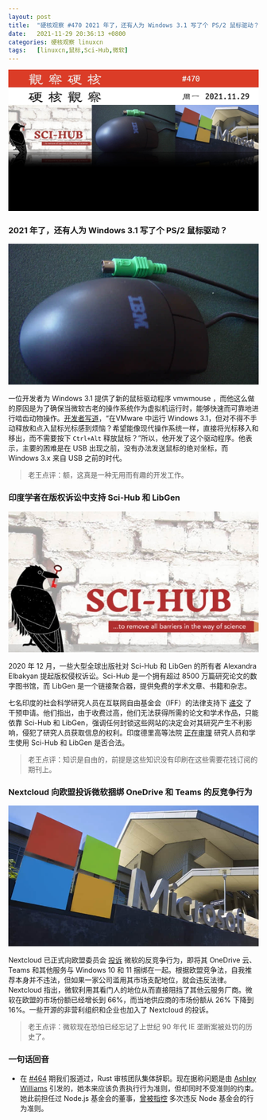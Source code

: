 ```yaml
---
layout: post
title:	"硬核观察 #470 2021 年了，还有人为 Windows 3.1 写了个 PS/2 鼠标驱动？"
date:	2021-11-29 20:36:13 +0800 
categories:	硬核观察 linuxcn 
tags:	[linuxcn,鼠标,Sci-Hub,微软]
---
```



![](/Asserts/Images/album/202111/29/203503mxi0a4rvxlz4cal7.jpg)


### 2021 年了，还有人为 Windows 3.1 写了个 PS/2 鼠标驱动？


![](/Asserts/Images/album/202111/29/203516ath73l210lbdhdxh.jpg)


一位开发者为 Windows 3.1 提供了新的鼠标驱动程序 vmwmouse ，而他这么做的原因是为了确保当微软古老的操作系统作为虚拟机运行时，能够快速而可靠地进行啮齿动物操作。[开发者写道](https://github.com/NattyNarwhal/vmwmouse)，“在VMware 中运行 Windows 3.1，但对不得不手动释放和点入鼠标光标感到烦恼？希望能像现代操作系统一样，直接将光标移入和移出，而不需要按下 `Ctrl+Alt` 释放鼠标？”所以，他开发了这个驱动程序。他表示，主要的困难是在 USB 出现之前，没有办法发送鼠标的绝对坐标，而 Windows 3.x 来自 USB 之前的时代。



> 
> 老王点评：额，这真是一种无用而有趣的开发工作。
> 
> 
> 


### 印度学者在版权诉讼中支持 Sci-Hub 和 LibGen


![](/Asserts/Images/album/202111/29/203535kadspfg1i8afx3s8.jpg)


2020 年 12 月，一些大型全球出版社对 Sci-Hub 和 LibGen 的所有者 Alexandra Elbakyan 提起版权侵权诉讼。Sci-Hub 是一个拥有超过 8500 万篇研究论文的数字图书馆，而 LibGen 是一个链接聚合器，提供免费的学术文章、书籍和杂志。


七名印度的社会科学研究人员在互联网自由基金会（IFF）的法律支持下 [递交](https://internetfreedom.in/social-science-researchers-move-delhi-high-court-to-protect-libgen-scihub/) 了干预申请。他们指出，由于收费过高，他们无法获得所需的论文和学术作品，只能依靠 Sci-Hub 和 LibGen，强调任何封锁这些网站的决定会对其研究产生不利影响，侵犯了研究人员获取信息的权利。印度德里高等法院 [正在审理](https://www.trtworld.com/magazine/indian-academics-throw-weight-behind-sci-hub-and-libgen-in-landmark-case-51780) 研究人员和学生使用 Sci-Hub 和 LibGen 是否合法。



> 
> 老王点评：知识是自由的，前提是这些知识没有印刷在这些需要花钱订阅的期刊上。
> 
> 
> 


### Nextcloud 向欧盟投诉微软捆绑 OneDrive 和 Teams 的反竞争行为


![](/Asserts/Images/album/202111/29/203550wjzngav064v4o403.jpg)


Nextcloud 已正式向欧盟委员会 [投诉](https://ec.europa.eu/info/departments/competition_en) 微软的反竞争行为，即将其 OneDrive 云、Teams 和其他服务与 Windows 10 和 11 捆绑在一起。根据欧盟竞争法，自我推荐本身并不违法，但如果一家公司滥用其市场支配地位，就会违反法律。Nextcloud 指出，微软利用其看门人的地位从而直接阻挡了其他云服务厂商。微软在欧盟的市场份额已经增长到 66%，而当地供应商的市场份额从 26% 下降到 16%。一些开源的非营利组织和企业也加入了 Nextcloud 的投诉。



> 
> 老王点评：微软现在恐怕已经忘记了上世纪 90 年代 IE 垄断案被处罚的历史了。
> 
> 
> 


### 一句话回音


* 在 [#464](/article-14013-1.html) 期我们报道过，Rust 审核团队集体辞职。现在据称问题是由 [Ashley Williams](https://www.rust-lang.org/governance/teams/core) 引发的，她本来应该负责执行行为准则，但却同时不受准则的约束。她此前担任过 Node.js 基金会的董事，[曾被指控](https://news.ycombinator.com/item?id=28633113) 多次违反 Node 基金会的行为准则。
